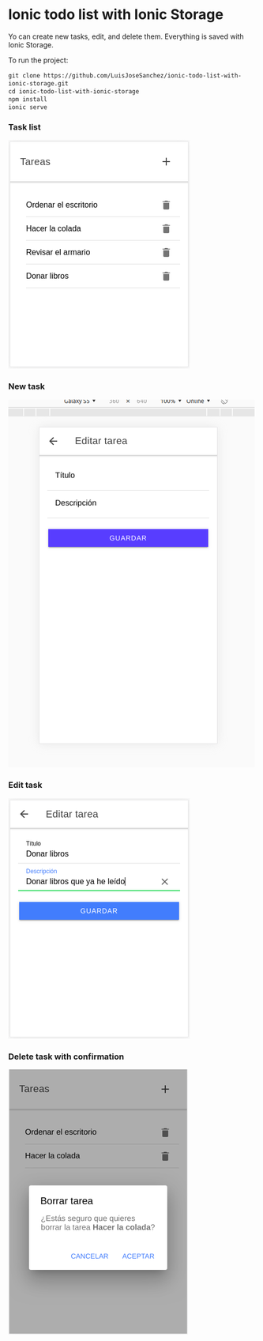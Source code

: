 # Ionic todo list with Ionic Storage

Yo can create new tasks, edit, and delete them. Everything is saved with Ionic Storage.

To run the project:

```console
git clone https://github.com/LuisJoseSanchez/ionic-todo-list-with-ionic-storage.git
cd ionic-todo-list-with-ionic-storage
npm install
ionic serve
```

### Task list

<img src="home03.png">

### New task

<img src="edit01.png">

### Edit task

<img src="edit03.png">

### Delete task with confirmation

<img src="deletealert.png">
